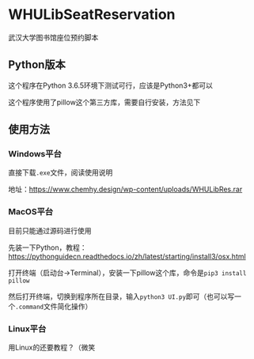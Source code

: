 # WHULibSeatReservation
武汉大学图书馆座位预约脚本
## Python版本
这个程序在Python 3.6.5环境下测试可行，应该是Python3+都可以

这个程序使用了pillow这个第三方库，需要自行安装，方法见下

## 使用方法
### Windows平台
直接下载```.exe```文件，阅读使用说明

地址：https://www.chemhy.design/wp-content/uploads/WHULibRes.rar


### MacOS平台
目前只能通过源码进行使用

先装一下Python，教程：https://pythonguidecn.readthedocs.io/zh/latest/starting/install3/osx.html

打开终端（启动台->Terminal），安装一下pillow这个库，命令是```pip3 install pillow```

然后打开终端，切换到程序所在目录，输入```python3 UI.py```即可（也可以写一个```.command```文件简化操作）

### Linux平台
用Linux的还要教程？（微笑
